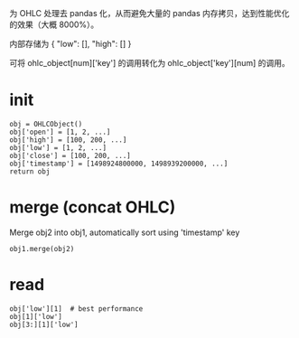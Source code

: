 为 OHLC 处理去 pandas 化，从而避免大量的 pandas 内存拷贝，达到性能优化的效果（大概 8000%）。  

内部存储为 { "low": [], "high": [] }  

可将 ohlc_object[num]['key'] 的调用转化为 ohlc_object['key'][num] 的调用。  

# init

```
obj = OHLCObject()
obj['open'] = [1, 2, ...]
obj['high'] = [100, 200, ...]
obj['low'] = [1, 2, ...]
obj['close'] = [100, 200, ...]
obj['timestamp'] = [1498924800000, 1498939200000, ...]
return obj
```

# merge (concat OHLC)

Merge obj2 into obj1, automatically sort using 'timestamp' key

```
obj1.merge(obj2)
```

# read

```
obj['low'][1]  # best performance
obj[1]['low']
obj[3:][1]['low']
```
